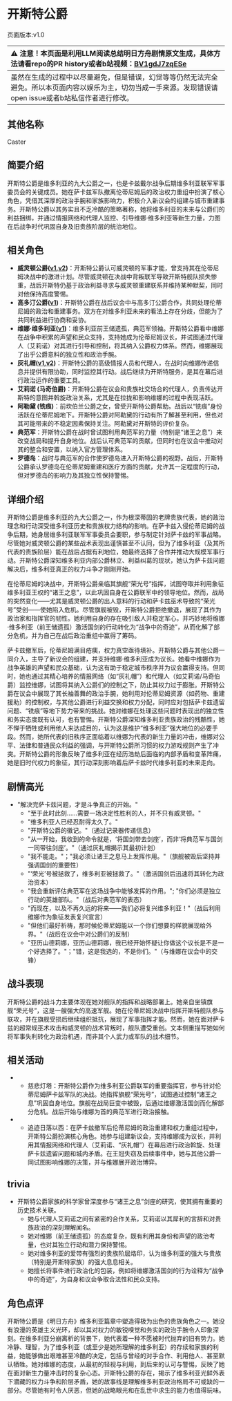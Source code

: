 # 开斯特公爵
页面版本:v1.0
 

| :warning: 注意！本页面是利用LLM阅读总结明日方舟剧情原文生成，具体方法请看repo的PR history或者b站视频：[BV1gdJ7zqESe](https://www.bilibili.com/video/BV1gdJ7zqESe/)         |
|:----------------------------|
| 虽然在生成的过程中以尽量避免，但是错误，幻觉等等仍然无法完全避免。所以本页面内容以娱乐为主，切勿当成一手来源。发现错误请open issue或者b站私信作者进行修改。|



## 其他名称
Caster
## 简要介绍
开斯特公爵是维多利亚的九大公爵之一，也是卡兹戴尔战争后期维多利亚联军军事委员会的关键成员。她在萨卡兹军队撤离伦蒂尼姆后的政治权力重组中扮演了核心角色，凭借其深厚的政治手腕和家族影响力，积极介入新议会的组建与城市重建事务。开斯特公爵以其务实且不乏冷酷的策略著称，她将维多利亚的未来与公爵们的利益捆绑，并通过情报网络和代理人监控、引导维娜·维多利亚等新生力量，力图在后战争时代巩固自身及旧贵族阶层的统治地位。
## 相关角色
-   **威灵顿公爵([v1](extended_char_wei_ling_dun_gong_jue.md),[v2](../char_v3/extended_char_wei_ling_dun_gong_jue.md))**：开斯特公爵认可威灵顿的军事才能，曾支持其在伦蒂尼姆决战中的激进计划。尽管威灵顿在决战中背叛联军导致开斯特舰队损失惨重，战后开斯特仍基于政治利益寻求与威灵顿重建联系并维持某种默契，同时对他保持高度警惕。
-   **高多汀公爵([v1](extended_char_gao_duo_ting_gong_jue.md))**：开斯特公爵在战后议会中与高多汀公爵合作，共同处理伦蒂尼姆的政治和重建事务。双方在对维多利亚未来的看法上存在分歧，但能为了共同利益进行协商和妥协。
-   **维娜·维多利亚([v1](char_1019_siege2.md))**：维多利亚前王储遗孤，典范军领袖。开斯特公爵看中维娜在战争中积累的声望和民众支持，支持她成为伦蒂尼姆议长，并试图通过代理人（艾莉诺）对其进行引导和控制，将其纳入公爵权力体系。然而，维娜展现了出乎公爵意料的独立性和政治手腕。
-   **灰礼帽([v1](extended_char_hui_li_mao.md),[v2](../char_v3/extended_char_hui_li_mao.md))**：开斯特公爵的高级情报人员和代理人，在战时向维娜传递信息并提供有限协助，同时监控其行动。战后继续为开斯特服务，是其在幕后进行政治运作的重要工具。
-   **艾莉诺 (马奇伯爵)**：开斯特公爵在议会和贵族社交场合的代理人，负责传达开斯特的意图并斡旋政治关系，尤其是在拉拢和影响维娜的过程中表现活跃。
-   **阿勒黛 (铣痕)**：前坎伯兰公爵之女，曾受开斯特公爵帮助。战后以“铣痕”身份活跃在伦蒂尼姆地下。开斯特公爵对阿勒黛的行动有所了解甚至利用，但也对其可能带来的不稳定因素保持关注。阿勒黛对开斯特的评价复杂。
-   **典范军**：开斯特公爵在战时曾试图利用典范军的力量（特别是“诸王之息”）来改变战局和提升自身地位。战后认可典范军的贡献，但同时也在议会中推动对其的整合和安置，以纳入官方管理体系。
-   **罗德岛**：战时与典范军的合作使罗德岛进入开斯特公爵的视野。战后，开斯特公爵承认罗德岛在伦蒂尼姆重建和医疗方面的贡献，允许其一定程度的行动，但对罗德岛的影响力及其独立性保持警惕。
## 详细介绍
开斯特公爵是维多利亚的九大公爵之一，作为根深蒂固的老牌贵族代表，她的政治理念和行动深受维多利亚历史和贵族权力结构的影响。在萨卡兹入侵伦蒂尼姆的战争后期，她身居维多利亚联军军事委员会要职，参与制定针对萨卡兹的军事战略。尽管她对威灵顿公爵的某些战术表现出谨慎甚至不认同，但为了维多利亚（及其所代表的贵族阶层）能在战后占据有利地位，她最终选择了合作并推动大规模军事行动。开斯特公爵深知维多利亚内部公爵林立、利益纠葛的现状，她认为萨卡兹问题解决后，维多利亚真正的权力斗争才刚刚开始。

在伦蒂尼姆的决战中，开斯特公爵亲临其旗舰“荣光号”指挥，试图夺取并利用象征维多利亚王权的“诸王之息”，以此巩固自身在公爵联军中的领导地位。然而，战局的突然变化——尤其是威灵顿公爵的出人意料的行动和萨卡兹巫术导致的“荣光号”受创——使她陷入危机。尽管旗舰被毁，开斯特公爵拒绝撤退，展现了其作为政治家和指挥官的韧性。她利用自身的存在吸引敌人并稳定军心，并巧妙地将维娜·维多利亚（前王储遗孤）激活国剑的行动转化为“战争中的奇迹”，从而化解了部分危机，并为自己在战后政治重组中赢得了筹码。

萨卡兹撤军后，伦蒂尼姆满目疮痍，权力真空亟待填补。开斯特公爵与其他公爵一同介入，主导了新议会的组建，并支持维娜·维多利亚成为议长。她看中维娜作为战争英雄的声望和民众基础，认为这有助于稳定城市秩序并为议会赢得支持。但同时，她也通过其精心培养的情报网络（如“灰礼帽”）和代理人（如艾莉诺/马奇伯爵）监控维娜，试图将其纳入公爵们的控制之下，防止其权力过于膨胀。开斯特公爵在议会中展现了其长袖善舞的政治手腕，她利用对伦蒂尼姆资源（如药物、重建援助）的控制权，与其他公爵进行利益交换和权力分配，同时应对包括萨卡兹遗留问题、“铣痕”等地下势力带来的挑战。她对维娜在处理这些问题时表现出的独立性和务实态度既有认可，也有警惕。开斯特公爵深知维多利亚贵族政治的残酷性，她不惮于牺牲或利用他人来达成目的，认为这是维护“维多利亚”强大地位的必要手段。然而，她所代表的旧秩序正面临着以维娜为代表的新生力量的冲击，维娜对公平、法律和普通民众利益的强调，与开斯特公爵所习惯的权力游戏规则产生了冲突。开斯特公爵的形象反映了维多利亚在经历浩劫后面临的内部矛盾和变革阵痛，她是旧时代权力的象征，其行动深刻影响着后萨卡兹时代维多利亚的未来走向。
## 剧情高光
*   "解决完萨卡兹问题，才是斗争真正的开始。"
    *   "至于此时此刻......需要一场决定性胜利的人，并不只有威灵顿。"
    *   "维多利亚人已经忍耐得太久了。"
    *   "开斯特公爵的徽记。"（通过记录器传递信息）
    *   "从一开始，我收到的命令就是，‘将国剑带去剑座’，而非‘将典范军与国剑一同带往剑座’。"（通过灰礼帽揭示其最初计划）
    *   "我不能走。"；"我必须让诸王之息马上发挥作用。"（旗舰被毁后坚持并强调国剑的重要性）
    *   "‘荣光’号被拯救了，维多利亚被拯救了。"（激活国剑后迅速将其转化为政治资本）
    *   "我会重新评估典范军在这场战争中能够发挥的作用。"; "你们必须是独立行动的英雄部队。"（战后对典范军的表态）
    *   "而现在，以及不再久远的将来——我们必将复兴维多利亚！"（战后利用维娜作为象征发表复兴宣言）
    *   "但他们最好祈祷，那时候伦蒂尼姆能以一个你们想要的样貌展现给外界。"（战后在议会中对公爵们的反制）
    *   "亚历山德莉娜，亚历山德莉娜，我已经开始怀疑让你做这个议长是不是一个好选择了。"；"错，这是我选的，不是你们。"（与维娜在议会中的交锋）
## 战斗表现
开斯特公爵的战斗力主要体现在她对舰队的指挥和战略部署上。她亲自坐镇旗舰“荣光号”，这是一艘强大的高速军舰。她在伦蒂尼姆决战中指挥开斯特舰队参与联攻，并在旗舰受损后继续组织抵抗，展现了军事指挥才能。然而，她在面对萨卡兹的超常规巫术攻击和威灵顿的战术背叛时，舰队遭受重创。文本侧重描写她如何将军事失利转化为政治机遇，而非其个人武力或军队的战术细节。
## 相关活动
-   *   慈悲灯塔：开斯特公爵作为维多利亚公爵联军的重要指挥官，参与针对伦蒂尼姆萨卡兹军队的决战。她指挥旗舰“荣光号”，试图通过控制“诸王之息”巩固自身地位。旗舰在战局巨变中被毁，后通过维娜激活国剑而化解部分危机。战后开始与维娜为首的典范军进行政治接触。
-   *   追迹日落以西：在萨卡兹撤军后伦蒂尼姆的政治重建和权力重组过程中，开斯特公爵扮演核心角色。她参与组建新议会，支持维娜成为议长，并利用其情报网络和代理人（艾莉诺、“灰礼帽”）在幕后进行政治斡旋、处理萨卡兹遗留问题和城内矛盾。在王冠失窃及后续事件中，她与其他公爵一同试图影响维娜的决策，并与维娜展开政治博弈。
## trivia
*   开斯特公爵家族的科学家曾深度参与“诸王之息”剑座的研究，使其拥有重要的历史技术关联。
    *   她与代理人艾莉诺之间有紧密的合作关系，艾莉诺以其犀利的言辞和对贵族政治的深刻理解闻名。
    *   她对维娜（前王储遗孤）的态度复杂，既有利用其身份和声望的政治考量，也对其独立行动和潜力保持警惕。
    *   她对维多利亚的爱带有强烈的贵族阶层烙印，认为维多利亚的强大与贵族（特别是开斯特家族）的强大息息相关。
    *   她擅长将事件进行政治化的包装，例如将维娜激活国剑的行为诠释为“战争中的奇迹”，为自身和议会争取合法性和民众支持。
## 角色点评
开斯特公爵是《明日方舟》维多利亚篇章中塑造得极为出色的贵族角色之一。她没有浪漫的英雄主义光环，却以其对权力的敏锐嗅觉和务实的政治手腕令人印象深刻。在维多利亚分崩离析的背景下，她代表着一种不愿被时代抛弃的旧有势力。她冷静、理智，为了维多利亚（或至少是她所理解的维多利亚）的存续和家族的利益，她能够做出艰难甚至冷酷的决定，包括与曾经的对手合作、利用他人、甚至默认牺牲。她对维娜的态度，从最初的轻视与利用，到后来的认可与警惕，反映了她在面对新生力量冲击时的复杂心态。开斯特公爵的存在，揭示了维多利亚光鲜外表下潜藏的权力斗争和阶层矛盾，她的故事线是理解维多利亚政治格局不可或缺的一部分。尽管她有时令人厌恶，但她的战略眼光和在乱世中求生的能力也值得玩味。